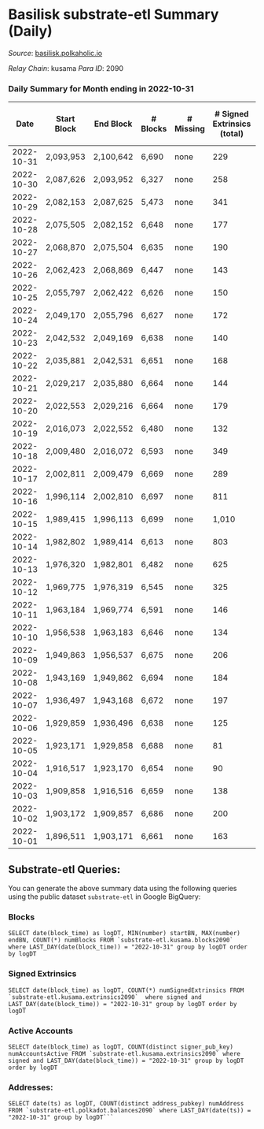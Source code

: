 # Basilisk substrate-etl Summary (Daily)

_Source_: [basilisk.polkaholic.io](https://basilisk.polkaholic.io)

*Relay Chain*: kusama
*Para ID*: 2090



### Daily Summary for Month ending in 2022-10-31


| Date | Start Block | End Block | # Blocks | # Missing | # Signed Extrinsics (total) | # Active Accounts | # Addresses with Balances | # Events | # Transfers | # XCM Transfers In | # XCM Transfers Out |
| ---- | ----------- | --------- | -------- | --------- | --------------------------- | ----------------- | ------------------------- | -------- | ----------- | ------------------ | ------------------- |
| 2022-10-31 | 2,093,953 | 2,100,642 | 6,690 | none  | 229 | 71 | 16,774 | 22,191 | 177 ($5,277.16) | 37 ($3,544.56) | 24 ($1,043.84) |
| 2022-10-30 | 2,087,626 | 2,093,952 | 6,327 | none  | 258 | 52 | 16,766 | 21,513 | 168 ($6,705.09) | 29 ($2,679.47) | 4 ($923.41) |
| 2022-10-29 | 2,082,153 | 2,087,625 | 5,473 | none  | 341 | 85 | 16,754 | 19,370 | 289 ($8,084.81) | 77 ($1,764.89) | 16 ($1,104.22) |
| 2022-10-28 | 2,075,505 | 2,082,152 | 6,648 | none  | 177 | 56 |  | 21,538 | 132 ($5,749.89) | 14 ($536.95) | 9 ($795.90) |
| 2022-10-27 | 2,068,870 | 2,075,504 | 6,635 | none  | 190 | 46 | 16,701 | 21,819 | 117 ($5,406.90) | 24 ($1,110.74) | 18 ($1,343.78) |
| 2022-10-26 | 2,062,423 | 2,068,869 | 6,447 | none  | 143 | 44 | 16,697 | 20,716 | 141 ($9,345.23) | 39 ($9,920.65) | 12 ($1,197.49) |
| 2022-10-25 | 2,055,797 | 2,062,422 | 6,626 | none  | 150 | 45 |  | 21,414 | 195 ($14,446.98) | 32 ($3,007.34) | 28 ($1,716.74) |
| 2022-10-24 | 2,049,170 | 2,055,796 | 6,627 | none  | 172 | 59 |  | 21,474 | 195 ($12,906.24) | 30 ($7,316.30) | 19 ($1,427.05) |
| 2022-10-23 | 2,042,532 | 2,049,169 | 6,638 | none  | 140 | 44 |  | 21,173 | 158 ($17,987.67) | 24 ($2,537.52) | 12 ($938.07) |
| 2022-10-22 | 2,035,881 | 2,042,531 | 6,651 | none  | 168 | 56 | 16,675 | 21,573 | 172 ($8,194.54) | 49 ($3,902.26) | 18 ($1,252.11) |
| 2022-10-21 | 2,029,217 | 2,035,880 | 6,664 | none  | 144 | 68 |  | 21,485 | 139 ($27,862.55) | 34 ($3,286.24) | 17 ($1,826.29) |
| 2022-10-20 | 2,022,553 | 2,029,216 | 6,664 | none  | 179 | 55 |  | 21,627 | 167 ($12,373.92) | 41 ($55,670.99) | 12 ($2,289.36) |
| 2022-10-19 | 2,016,073 | 2,022,552 | 6,480 | none  | 132 | 60 |  | 20,634 | 131 ($4,310.11) | 27 ($1,706.51) | 22 ($706.76) |
| 2022-10-18 | 2,009,480 | 2,016,072 | 6,593 | none  | 349 | 81 | 16,627 | 23,175 | 427 ($29,506.40) | 71 ($8,722.35) | 49 ($2,607.85) |
| 2022-10-17 | 2,002,811 | 2,009,479 | 6,669 | none  | 289 | 93 |  | 22,732 | 313 ($28,923.57) | 94 ($4,777.06) | 26 ($1,264.42) |
| 2022-10-16 | 1,996,114 | 2,002,810 | 6,697 | none  | 811 | 201 | 16,604 | 28,358 | 1,157 ($86,435.83) | 273 ($26,730.50) | 32 ($4,069.93) |
| 2022-10-15 | 1,989,415 | 1,996,113 | 6,699 | none  | 1,010 | 170 |  | 31,282 | 2,160 ($307,248.10) | 181 ($106,521.19) | 76 ($14,261.49) |
| 2022-10-14 | 1,982,802 | 1,989,414 | 6,613 | none  | 803 | 149 | 16,521 | 29,213 | 2,018 ($85,350.56) | 97 ($72,002.73) | 37 ($5,616.47) |
| 2022-10-13 | 1,976,320 | 1,982,801 | 6,482 | none  | 625 | 132 |  | 26,199 | 1,375 ($129,621.61) | 98 ($51,873.56) | 41 ($9,071.73) |
| 2022-10-12 | 1,969,775 | 1,976,319 | 6,545 | none  | 325 | 116 | 16,471 | 22,990 | 492 ($235,374.32) | 78 ($73,938.09) | 12 ($1,377.64) |
| 2022-10-11 | 1,963,184 | 1,969,774 | 6,591 | none  | 146 | 46 | 16,436 | 21,260 | 108 ($11,046.53) | 26 ($7,577.13) | 12 ($1,963.22) |
| 2022-10-10 | 1,956,538 | 1,963,183 | 6,646 | none  | 134 | 27 | 16,432 | 21,357 | 53 ($2,210.22) | 12 ($2,284.06) | 7 ($963.91) |
| 2022-10-09 | 1,949,863 | 1,956,537 | 6,675 | none  | 206 | 40 | 16,427 | 22,093 | 159 ($18,162.85) | 26 ($2,650.52) | 17 ($4,282.54) |
| 2022-10-08 | 1,943,169 | 1,949,862 | 6,694 | none  | 184 | 39 | 16,419 | 21,946 | 160 ($23,386.08) | 42 ($17,408.06) | 14 ($4,601.65) |
| 2022-10-07 | 1,936,497 | 1,943,168 | 6,672 | none  | 197 | 31 | 16,411 | 21,825 | 112 ($9,397.20) | 15 ($1,975.78) | 12 ($1,670.36) |
| 2022-10-06 | 1,929,859 | 1,936,496 | 6,638 | none  | 125 | 40 | 16,408 | 21,146 | 140 ($22,667.58) | 26 ($4,516.90) | 28 ($3,169.89) |
| 2022-10-05 | 1,923,171 | 1,929,858 | 6,688 | none  | 81 | 24 | 16,406 | 20,842 | 102 ($25,605.79) | 13 ($4,865.76) | 14 ($5,223.79) |
| 2022-10-04 | 1,916,517 | 1,923,170 | 6,654 | none  | 90 | 40 | 16,406 | 20,786 | 91 ($492,174.00) | 23 ($6,608.75) | 14 ($4,363.51) |
| 2022-10-03 | 1,909,858 | 1,916,516 | 6,659 | none  | 138 | 34 |  | 21,343 | 164 ($52,328.00) | 25 ($12,407.94) | 7 ($758.04) |
| 2022-10-02 | 1,903,172 | 1,909,857 | 6,686 | none  | 200 | 35 |  | 21,942 | 169 ($23,781.93) | 17 ($3,663.02) | 14 ($4,861.85) |
| 2022-10-01 | 1,896,511 | 1,903,171 | 6,661 | none  | 163 | 22 |  | 21,885 | 28 ($2,851.06) | 3 ($2,028.22) | 2 ($429.66) |

## Substrate-etl Queries:
You can generate the above summary data using the following queries using the public dataset `substrate-etl` in Google BigQuery:


### Blocks
```
SELECT date(block_time) as logDT, MIN(number) startBN, MAX(number) endBN, COUNT(*) numBlocks FROM `substrate-etl.kusama.blocks2090`  where LAST_DAY(date(block_time)) = "2022-10-31" group by logDT order by logDT
```


### Signed Extrinsics
```
SELECT date(block_time) as logDT, COUNT(*) numSignedExtrinsics FROM `substrate-etl.kusama.extrinsics2090`  where signed and LAST_DAY(date(block_time)) = "2022-10-31" group by logDT order by logDT
```


### Active Accounts
```
SELECT date(block_time) as logDT, COUNT(distinct signer_pub_key) numAccountsActive FROM `substrate-etl.kusama.extrinsics2090` where signed and LAST_DAY(date(block_time)) = "2022-10-31" group by logDT order by logDT
```


### Addresses:
```
SELECT date(ts) as logDT, COUNT(distinct address_pubkey) numAddress FROM `substrate-etl.polkadot.balances2090` where LAST_DAY(date(ts)) = "2022-10-31" group by logDT```

